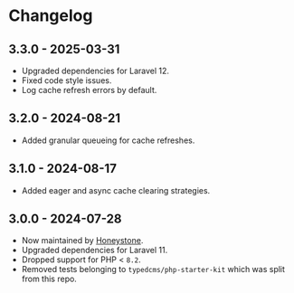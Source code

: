 # Changelog

## 3.3.0 - 2025-03-31

- Upgraded dependencies for Laravel 12.
- Fixed code style issues.
- Log cache refresh errors by default.

## 3.2.0 - 2024-08-21

- Added granular queueing for cache refreshes.

## 3.1.0 - 2024-08-17

- Added eager and async cache clearing strategies.

## 3.0.0 - 2024-07-28

- Now maintained by [Honeystone](https://github.com/honeystone).
- Upgraded dependencies for Laravel 11.
- Dropped support for PHP < `8.2`.
- Removed tests belonging to `typedcms/php-starter-kit` which was split from this repo.
